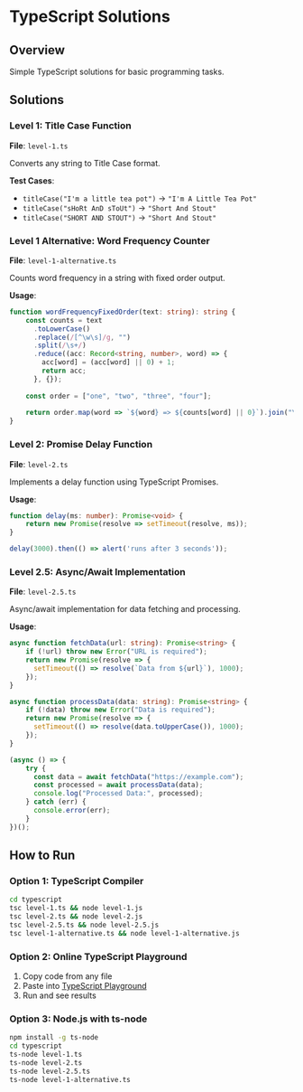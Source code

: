 # TypeScript Solutions

## Overview
Simple TypeScript solutions for basic programming tasks.

## Solutions

### Level 1: Title Case Function
**File**: `level-1.ts`

Converts any string to Title Case format.

**Test Cases**:
- `titleCase("I'm a little tea pot")` → `"I'm A Little Tea Pot"`
- `titleCase("sHoRt AnD sToUt")` → `"Short And Stout"`
- `titleCase("SHORT AND STOUT")` → `"Short And Stout"`

### Level 1 Alternative: Word Frequency Counter
**File**: `level-1-alternative.ts`

Counts word frequency in a string with fixed order output.

**Usage**:
```typescript
function wordFrequencyFixedOrder(text: string): string {
    const counts = text
      .toLowerCase()
      .replace(/[^\w\s]/g, "")
      .split(/\s+/)
      .reduce((acc: Record<string, number>, word) => {
        acc[word] = (acc[word] || 0) + 1;
        return acc;
      }, {});
  
    const order = ["one", "two", "three", "four"];
  
    return order.map(word => `${word} => ${counts[word] || 0}`).join("\n");
}
```

### Level 2: Promise Delay Function
**File**: `level-2.ts`

Implements a delay function using TypeScript Promises.

**Usage**:
```typescript
function delay(ms: number): Promise<void> {
    return new Promise(resolve => setTimeout(resolve, ms));
}

delay(3000).then(() => alert('runs after 3 seconds'));
```

### Level 2.5: Async/Await Implementation
**File**: `level-2.5.ts`

Async/await implementation for data fetching and processing.

**Usage**:
```typescript
async function fetchData(url: string): Promise<string> {
    if (!url) throw new Error("URL is required");
    return new Promise(resolve => {
      setTimeout(() => resolve(`Data from ${url}`), 1000);
    });
}

async function processData(data: string): Promise<string> {
    if (!data) throw new Error("Data is required");
    return new Promise(resolve => {
      setTimeout(() => resolve(data.toUpperCase()), 1000);
    });
}

(async () => {
    try {
      const data = await fetchData("https://example.com");
      const processed = await processData(data);
      console.log("Processed Data:", processed);
    } catch (err) {
      console.error(err);
    }
})();
```

## How to Run

### Option 1: TypeScript Compiler
```bash
cd typescript
tsc level-1.ts && node level-1.js
tsc level-2.ts && node level-2.js
tsc level-2.5.ts && node level-2.5.js
tsc level-1-alternative.ts && node level-1-alternative.js
```

### Option 2: Online TypeScript Playground
1. Copy code from any file
2. Paste into [TypeScript Playground](https://www.typescriptlang.org/play)
3. Run and see results

### Option 3: Node.js with ts-node
```bash
npm install -g ts-node
cd typescript
ts-node level-1.ts
ts-node level-2.ts
ts-node level-2.5.ts
ts-node level-1-alternative.ts
```
